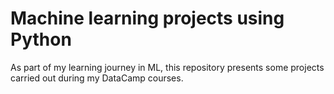 # Machine learning projects using Python


As part of my learning journey in ML, this repository presents some projects carried out during my DataCamp courses. 
